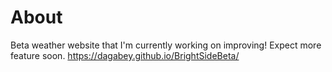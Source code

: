 # About

Beta weather website that I'm currently working on improving! Expect more feature soon.
https://dagabey.github.io/BrightSideBeta/
